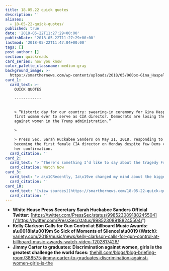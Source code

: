 ```yaml
---
title: 18.05.22 quick quotes
description: ''
aliases:
  - 18-05-22-quick-quotes/
published: true
date: '2018-05-22T11:27:29+00:00'
publishDate: '2018-05-22T11:27:29+00:00'
lastmod: '2018-05-22T11:47:04+00:00'
tags: []
post_author: []
section: quickreads
card_series: now you know
color_palette_classname: medium-gray
background_image: >-
  https://smarthernews.com/wp-content/uploads/2018/05/960px-Gina_Haspel_official_CIA_portrait.jpg
card_1:
  card_text: >-
    QUICK QUOTES

    ------------


    > “Historic day for our country: swearing-in ceremony for Gina Haspel, the
    first woman ever to serve as CIA director. Democrats are losing their war
    against women in the Trump administration.”

    > 

    > Press Sec. Sarah Huckabee Sanders on May 21, 2018, responding to Haspel
    becoming the first female CIA director on Monday despite few Dems voting for
    her confirmation.
  card_citation: ''
card_2:
  card_text: "> “There’s something I’d like to say about the tragedy Friday at Santa Fe High School…. Ia\x19m so sick of moments of silence! Ita\x19s not working! …. So why dona\x19t we not do a moment of silence, why dona\x19t we do a moment of action, a moment of change. Why dona\x19t we change whata\x19s happening?”\n> \n> Kelly Clarkson, Billboard Music Awards, May 20, 2018\n\n[Watch Now](https://www.youtube.com/embed/B41XUP-ivL8?enablejsapi=1&autoplay=1&rel=0)"
  card_citation: Watch Now
card_3:
  card_text: "> a\x1CRecently, Ia\x19ve changed my mind about the biggest challenge that the world faces. I think now ita\x19s a human rights problem and it is the discrimination against women and girls in the world.a\x1D\n> \n> Former President Jimmy Carter, during his May 19, 2018 commencement speech at Liberty University, on the greatest challenge facing the world today as opposed to what he said in 1999 (wealth disparity)."
  card_citation: ''
card_10:
  card_text: '[view sources](https://smarthernews.com/18-05-22-quick-quotes/)'
  card_citation: ''
---
```

*   **White House Press Secretary Sarah Huckabee Sanders Official Twitter:** [https://twitter.com/PressSec/status/998523089188245504](\"https://twitter.com/PressSec/status/998523089188245504\")
*   **Kelly Clarkson Calls for Gun Control at Billboard Music Awards: a\\u0018Ia\\u0019m So Sick of Moments of Silence!a\\u0019 (Watch)**: [variety.com/2018/music/news/kelly-clarkson-calls-for-gun-control-at-billboard-music-awards-watch-video-1202817428/](\"http://variety.com/2018/music/news/kelly-clarkson-calls-for-gun-control-at-billboard-music-awards-watch-video-1202817428/\")
*   **Jimmy Carter to graduates: Discrimination against women, girls is the greatest challenge the world faces:** [thehill.com/blogs/blog-briefing-room/388575-jimmy-carter-to-graduates-discrimination-against-women-girls-is-the](\"http://thehill.com/blogs/blog-briefing-room/388575-jimmy-carter-to-graduates-discrimination-against-women-girls-is-the\")